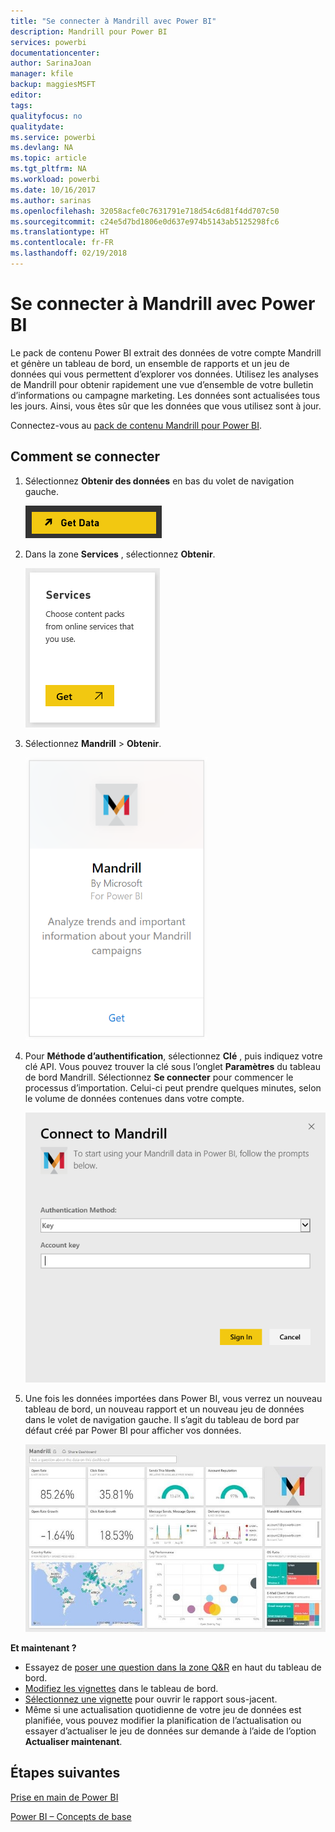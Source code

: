 ```yaml
---
title: "Se connecter à Mandrill avec Power BI"
description: Mandrill pour Power BI
services: powerbi
documentationcenter: 
author: SarinaJoan
manager: kfile
backup: maggiesMSFT
editor: 
tags: 
qualityfocus: no
qualitydate: 
ms.service: powerbi
ms.devlang: NA
ms.topic: article
ms.tgt_pltfrm: NA
ms.workload: powerbi
ms.date: 10/16/2017
ms.author: sarinas
ms.openlocfilehash: 32058acfe0c7631791e718d54c6d81f4dd707c50
ms.sourcegitcommit: c24e5d7bd1806e0d637e974b5143ab5125298fc6
ms.translationtype: HT
ms.contentlocale: fr-FR
ms.lasthandoff: 02/19/2018
---
```

# <a name="connect-to-mandrill-with-power-bi"></a>Se connecter à Mandrill avec Power BI
Le pack de contenu Power BI extrait des données de votre compte Mandrill et génère un tableau de bord, un ensemble de rapports et un jeu de données qui vous permettent d’explorer vos données. Utilisez les analyses de Mandrill pour obtenir rapidement une vue d’ensemble de votre bulletin d’informations ou campagne marketing. Les données sont actualisées tous les jours. Ainsi, vous êtes sûr que les données que vous utilisez sont à jour.

Connectez-vous au [pack de contenu Mandrill pour Power BI](http://app.powerbi.com/getdata/services/mandrill).

## <a name="how-to-connect"></a>Comment se connecter
1. Sélectionnez **Obtenir des données** en bas du volet de navigation gauche.
   
    ![](media/service-connect-to-mandrill/getdata.png)
2. Dans la zone **Services** , sélectionnez **Obtenir**.
   
    ![](media/service-connect-to-mandrill/services.png)
3. Sélectionnez **Mandrill** > **Obtenir**.
   
    ![](media/service-connect-to-mandrill/mandrill.png)
4. Pour **Méthode d’authentification**, sélectionnez **Clé** , puis indiquez votre clé API. Vous pouvez trouver la clé sous l’onglet **Paramètres** du tableau de bord Mandrill. Sélectionnez **Se connecter** pour commencer le processus d’importation. Celui-ci peut prendre quelques minutes, selon le volume de données contenues dans votre compte.
   
    ![](media/service-connect-to-mandrill/auth.png)
5. Une fois les données importées dans Power BI, vous verrez un nouveau tableau de bord, un nouveau rapport et un nouveau jeu de données dans le volet de navigation gauche. Il s’agit du tableau de bord par défaut créé par Power BI pour afficher vos données.
   
    ![](media/service-connect-to-mandrill/mandrill-dashboard1.jpg)

**Et maintenant ?**

* Essayez de [poser une question dans la zone Q&R](power-bi-q-and-a.md) en haut du tableau de bord.
* [Modifiez les vignettes](service-dashboard-edit-tile.md) dans le tableau de bord.
* [Sélectionnez une vignette](service-dashboard-tiles.md) pour ouvrir le rapport sous-jacent.
* Même si une actualisation quotidienne de votre jeu de données est planifiée, vous pouvez modifier la planification de l’actualisation ou essayer d’actualiser le jeu de données sur demande à l’aide de l’option **Actualiser maintenant**.

## <a name="next-steps"></a>Étapes suivantes
[Prise en main de Power BI](service-get-started.md)

[Power BI – Concepts de base](service-basic-concepts.md)

